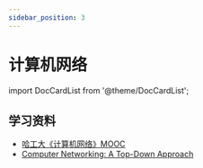 ```yaml
---
sidebar_position: 3
---
```


# 计算机网络

import DocCardList from '@theme/DocCardList';

<DocCardList />

## 学习资料

- [哈工大《计算机网络》MOOC](https://www.icourse163.org/course/HIT-154005)
- [Computer Networking: A Top-Down Approach](https://www.pearson.com/store/p/computer-networking-global-edition/P200000008839/9781292153599)
